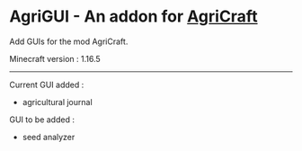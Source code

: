 # AgriGUI - An addon for [AgriCraft](https://github.com/AgriCraft/AgriCraft)


Add GUIs for the mod AgriCraft.

Minecraft version : 1.16.5

---

Current GUI added :
- agricultural journal

GUI to be added : 
- seed analyzer
